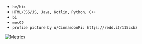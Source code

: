 * `he/him`
* `HTML/CSS/JS, Java, Kotlin, Python, C++`
* `bi`
* `macOS`
* `profile picture by u/CinnamoonPi: https://redd.it/115cxbz`

![Metrics](https://metrics.lecoq.io/RayDeeUx)
